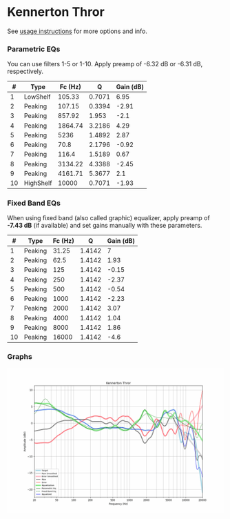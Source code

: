 # Kennerton Thror
See [usage instructions](https://github.com/jaakkopasanen/AutoEq#usage) for more options and info.

### Parametric EQs
You can use filters 1-5 or 1-10. Apply preamp of -6.32 dB or -6.31 dB, respectively.

|   # | Type      |   Fc (Hz) |      Q |   Gain (dB) |
|-----|-----------|-----------|--------|-------------|
|   1 | LowShelf  |    105.33 | 0.7071 |        6.95 |
|   2 | Peaking   |    107.15 | 0.3394 |       -2.91 |
|   3 | Peaking   |    857.92 | 1.953  |       -2.1  |
|   4 | Peaking   |   1864.74 | 3.2186 |        4.29 |
|   5 | Peaking   |   5236    | 1.4892 |        2.87 |
|   6 | Peaking   |     70.8  | 2.1796 |       -0.92 |
|   7 | Peaking   |    116.4  | 1.5189 |        0.67 |
|   8 | Peaking   |   3134.22 | 4.3388 |       -2.45 |
|   9 | Peaking   |   4161.71 | 5.3677 |        2.1  |
|  10 | HighShelf |  10000    | 0.7071 |       -1.93 |

### Fixed Band EQs
When using fixed band (also called graphic) equalizer, apply preamp of **-7.43 dB** (if available) and set gains manually with these parameters.

|   # | Type    |   Fc (Hz) |      Q |   Gain (dB) |
|-----|---------|-----------|--------|-------------|
|   1 | Peaking |     31.25 | 1.4142 |        7    |
|   2 | Peaking |     62.5  | 1.4142 |        1.93 |
|   3 | Peaking |    125    | 1.4142 |       -0.15 |
|   4 | Peaking |    250    | 1.4142 |       -2.37 |
|   5 | Peaking |    500    | 1.4142 |       -0.54 |
|   6 | Peaking |   1000    | 1.4142 |       -2.23 |
|   7 | Peaking |   2000    | 1.4142 |        3.07 |
|   8 | Peaking |   4000    | 1.4142 |        1.04 |
|   9 | Peaking |   8000    | 1.4142 |        1.86 |
|  10 | Peaking |  16000    | 1.4142 |       -4.6  |

### Graphs
![](./Kennerton%20Thror.png)
